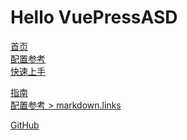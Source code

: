 # Hello VuePressASD 
<!-- 相对路径 -->
[首页](../README.md)  
[配置参考](../reference/config.md)  
[快速上手](./gettingStartde.md)  
<!-- 绝对路径 -->
[指南](/zh/guide/README.md)  
[配置参考 > markdown.links](/zh/reference/config.md#links)  
<!-- URL -->
[GitHub](https://github.com/vuejs/vuepress)